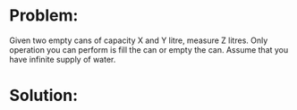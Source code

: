 # Problem:

Given two empty cans of capacity X and Y litre, measure Z litres. Only operation you can perform is fill the can or empty the can. Assume that you have infinite supply of water.

# Solution:

